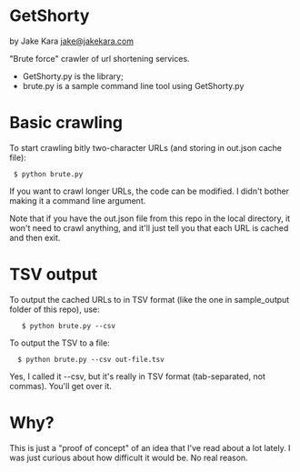 # GetShorty
by Jake Kara
jake@jakekara.com

"Brute force" crawler of url shortening services.

* GetShorty.py is the library;
* brute.py is a sample command line tool using GetShorty.py

# Basic crawling

To start crawling bitly two-character URLs (and storing in out.json cache file):

   	 $ python brute.py

If you want to crawl longer URLs, the code can be modified. I didn't bother
making it a command line argument.

Note that if you have the out.json file from this repo in the local directory,
it won't need to crawl anything, and it'll just tell you that each URL is cached
and then exit.

# TSV output

To output the cached URLs to in TSV format (like the one in sample_output
folder of this repo), use:

       $ python brute.py --csv

To output the TSV to a file:

   	  $ python brute.py --csv out-file.tsv

Yes, I called it --csv, but it's really in TSV format (tab-separated, not
commas). You'll get over it.

# Why?

This is just a "proof of concept" of an idea that I've read about a lot lately.
I was just curious about how difficult it would be. No real reason.